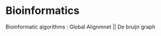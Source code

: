 # Bioinformatics
Bioinformatic algorithms : Global Alignmnet ||
                           De bruijn graph
